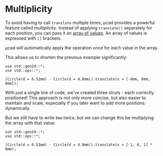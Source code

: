 # Multiplicity

To avoid having to call `translate` multiple times, µcad provides a powerful feature called *multiplicity*.
Instead of applying `translate()` separately for each position, you can pass it an [array of values](../types/arrays.md).
An array of values is expressed with `[]` brackets.

µcad will automatically apply the operation once for each value in the array.

This allows us to shorten the previous example significantly:

```µcad,multiplicity
use std::geo2d::*;
use std::ops::*;

(Circle(d = 6.51mm) - Circle(d = 4.8mm)).translate(x = [-8mm, 0mm, 8mm]);
```

With just a single line of code, we've created three struts -  each correctly positioned!
This approach is not only more concise, but also easier to maintain and scale,
especially if you later want to add more positions dynamically.

But we still have to write `8mm` twice, but we can change this be multiplying the array with that value:

```µcad,array_mul
use std::geo2d::*;
use std::ops::*;

(Circle(d = 6.51mm) - Circle(d = 4.8mm)).translate(x = [-1, 0, 1] * 8mm);
```
